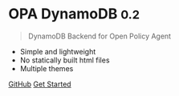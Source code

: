 
# OPA DynamoDB <small>0.2</small>

> DynamoDB Backend for Open Policy Agent

- Simple and lightweight
- No statically built html files
- Multiple themes

[GitHub](https://github.com/mneil/opa-dynamodb/)
[Get Started](#docsify)
